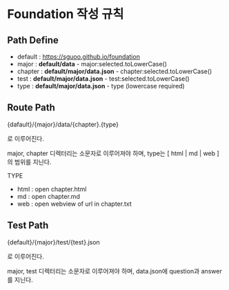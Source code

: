 # Foundation 작성 규칙

## Path Define

- default : https://sguoo.github.io/foundation
- major : **default/data** - major:selected.toLowerCase()
- chapter : **default/major/data.json** - chapter:selected.toLowerCase()
- test : **default/major/data.json** - test:selected.toLowerCase()
- type : **default/major/data.json** - type (lowercase required)

## Route Path

{dafault}/{major}/data/{chapter}.{type}

로 이루어진다.

major, chapter 디렉터리는 소문자로 이루어져야 하며, type는 [ html | md | web ]의 범위를 지닌다.

TYPE

- html : open chapter.html
- md : open chapter.md
- web : open webview of url in chapter.txt

## Test Path

{default}/{major}/test/{test}.json

로 이루어진다.

major, test 디렉터리는 소문자로 이루어져야 하며, data.json에 question과 answer를 지닌다.
